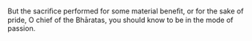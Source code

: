 But the sacriﬁce performed for some material beneﬁt, or for the sake of pride, O chief of the Bhāratas, you should know to be in the mode of passion.